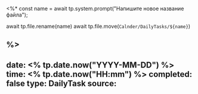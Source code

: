 <%*
const name = await tp.system.prompt("Напишите новое название файла");

await tp.file.rename(name)
await tp.file.move(`Calnder/DailyTasks/${name}`)


%>
---
date: <% tp.date.now("YYYY-MM-DD") %>
time: <% tp.date.now("HH:mm") %>
completed: false
type: DailyTask
source: 
---
